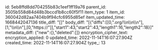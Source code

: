 id: 5eb8ffd8dd704255b83c1eef1ff19a76
parent_id: 3505b558d84d48b3bccd1b8cc60f5f11
item_type: 1
item_id: 360042d82aa7404b9f94cfc6955d85ef
item_updated_time: 1668442047136
title_diff: "[]"
body_diff: "[{\"diffs\":[[0,\".org/\\\n\\\n\\\n\"],[1,\"\\\n\\\n\"],[0,\"https://\"]],\"start1\":43,\"start2\":43,\"length1\":16,\"length2\":18}]"
metadata_diff: {"new":{},"deleted":[]}
encryption_cipher_text: 
encryption_applied: 0
updated_time: 2022-11-14T16:07:27.904Z
created_time: 2022-11-14T16:07:27.904Z
type_: 13